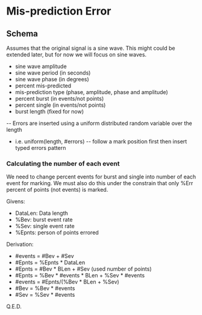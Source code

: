 # Mis-prediction Error

## Schema

Assumes that the original signal is a sine wave. This might could be
extended later, but for now we will focus on sine waves.

- sine wave amplitude
- sine wave period (in seconds)
- sine wave phase (in degrees)
- percent mis-predicted
- mis-prediction type (phase, amplitude, phase and amplitude)
- percent burst (in events/not points)
- percent single (in events/not points)
- burst length (fixed for now)

-- Errors are inserted using a uniform distributed random variable over the length
   - i.e. uniform(length, #errors)
-- follow a mark position first then insert typed errors pattern

### Calculating the number of each event

We need to change percent events for burst and single into number of each event for marking.
We must also do this under the constrain that only %Err percent of points (not events) is marked.

Givens:
- DataLen: Data length
- %Bev: burst event rate
- %Sev: single event rate
- %Epnts: person of points errored

Derivation:
- #events = #Bev + #Sev
- #Epnts = %Epnts * DataLen
- #Epnts = #Bev * BLen + #Sev (used number of points)
- #Epnts = %Bev * #events * BLen + %Sev * #events
- #events = #Epnts/(%Bev * BLen + %Sev)
- #Bev = %Bev * #events
- #Sev = %Sev * #events

Q.E.D.
